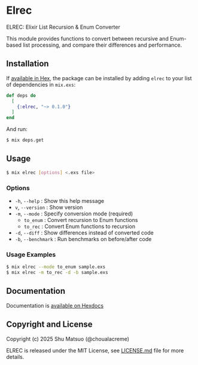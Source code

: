 # Elrec

ELREC: Elixir List Recursion & Enum Converter

This module provides functions to convert between recursive and Enum-based list processing, and compare their differences and performance.


## Installation

If [available in Hex](https://hex.pm/docs/publish), the package can be installed
by adding `elrec` to your list of dependencies in `mix.exs`:

```elixir
def deps do
  [
    {:elrec, "~> 0.1.0"}
  ]
end
```

And run:

```sh
$ mix deps.get
```


## Usage
```sh
$ mix elrec [options] <.exs file>
```

### Options
  - `-h`, `--help` : Show this help message
  - `v`, `--version` : Show version
  - `-m`, `--mode` : Specify conversion mode (required)
    - `to_enum` : Convert recursion to Enum functions
    - `to_rec` : Convert Enum functions to recursion
  - `-d`, `--diff` : Show differences instead of converted code
  - `-b`, `--benchmark` : Run benchmarks on before/after code

### Usage Examples
```sh
$ mix elrec --mode to_enum sample.exs
$ mix elrec -m to_rec -d -b sample.exs
```


## Documentation

Documentation is [available on Hexdocs](https://hexdocs.pm/elrec/)

## Copyright and License

Copyright (c) 2025 Shu Matsuo (@choualacreme)

ELREC is released under the MIT License, see [LICENSE.md](./LICENSE.md) file for more details.
